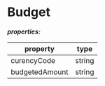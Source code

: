 # Budget

**_properties:_**

| property       | type   |
| -------------- | ------ |
| curencyCode    | string |
| budgetedAmount | string |
